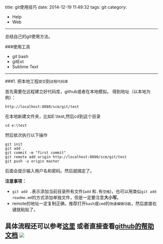 title: git使用技巧
date: 2014-12-19 11:49:32
tags: git
category: 
- Help
- Web
---

总结自己的git使用方法。
<!-- more-->

###使用工具
- git bash
- gitExt
- Sublime Text

---
###1. 把本地工程`提交`到`远程代码库`

首先需要在远程建立好代码库，github或者在本地模拟。
得到地址（以本地为例）：
```
http://localhost:8080/scm/git/test
```
在本地新建文件夹，比如E:\test,然后cd到这个目录
```
cd e:\test
```
然后依次执行以下操作
```
git init
git add .
git commit -m "first commit"
git remote add origin http://localhost:8080/scm/git/test
git push -u origin master
```
后面会提示输入用户名和密码。然后就搞定了。

**注意事项：**
- `git add .`表示添加当前目录所有文件(`add` 和`.`有`空格`)，也可以用类似`git add readme.md`的方式添加单独文件，但是一定要注意**大小写**。
- remote的地址一定复制正确，推荐打开`bash`或`cmd`的`快速编辑功能`，然后直接右键就粘贴了。

具体流程还可以参考[这里](http://michaelye1988.iteye.com/blog/1637951)
或者直接查看[github的帮助文档](https://help.github.com/)
![](http://dl.iteye.com/upload/attachment/0072/5829/57af2f5f-6363-374d-bd66-f5cd64d63584.jpg)
---




